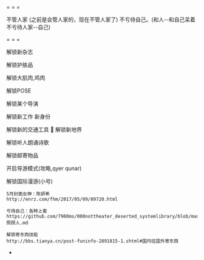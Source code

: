 
= = =

不管人家 (之前是会管人家的，现在不管人家了) 不亏待自己。(和人--和自己呆着不亏待人家--自己)

= = =

解锁新杂志

解锁护肤品

解锁大肌肉,鸡肉

解锁POSE

解锁某个导演

解锁新工作 新身份

解锁新的交通工具 🚄 解锁新地界

解锁听人朗诵诗歌

解锁邮寄物品

开启导游模式(攻略,qyer qunar)

解锁国际漫游(小号)




```
5月封面女神：陈妍希
http://enrz.com/fhm/2017/05/09/89720.html

亏待自己：各种上套
https://github.com/7900ms/000nottheater_deserted_systemlibrary/blob/master/supplementary/week-照顾人.md

解锁寄东西技能
http://bbs.tianya.cn/post-funinfo-2891815-1.shtml#国内往国外寄东西
```

-
